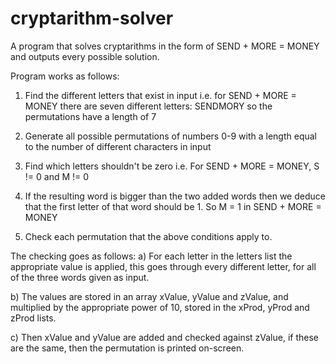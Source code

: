 # cryptarithm-solver
A program that solves cryptarithms in the form of SEND + MORE = MONEY
and outputs every possible solution.


Program works as follows:
1. Find the different letters that exist in input 
   i.e. for SEND + MORE = MONEY there are seven different letters: SENDMORY so the permutations have a length of 7

2. Generate all possible permutations of numbers 0-9 with a length equal to the number of different characters in input
   
3. Find which letters shouldn't be zero i.e. For SEND + MORE = MONEY, S != 0 and M != 0

4. If the resulting word is bigger than the two added words then we deduce that the first letter of that word should be 1.
   So M = 1 in SEND + MORE = MONEY

5. Check each permutation that the above conditions apply to.

The checking goes as follows:
a) For each letter in the letters list the appropriate value is applied, this goes through every different letter, for all of the three words given as input.
        
b) The values are stored in an array xValue, yValue and zValue, and multiplied by the appropriate power of 10, stored in the xProd, yProd and zProd lists.

c) Then xValue and yValue are added and checked against zValue, if these are the same, then the permutation is printed on-screen.
